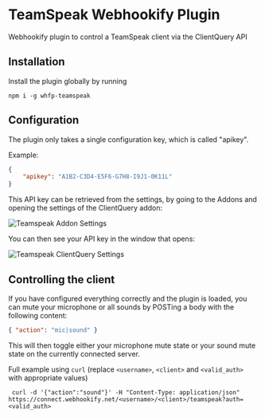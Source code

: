 # TeamSpeak Webhookify Plugin
Webhookify plugin to control a TeamSpeak client via the ClientQuery API

## Installation

Install the plugin globally by running

	npm i -g whfp-teamspeak

## Configuration

The plugin only takes a single configuration key, which is called "apikey".

Example:
```json
{
	"apikey": "A1B2-C3D4-E5F6-G7H8-I9J1-0K11L"
}
```

This API key can be retrieved from the settings, by going to the Addons and opening the settings of the ClientQuery addon:

![Teamspeak Addon Settings](https://i.imgur.com/xcc7fFj.png)

You can then see your API key in the window that opens:

![Teamspeak ClientQuery Settings](https://i.imgur.com/QSYtVpP.png)

## Controlling the client

If you have configured everything correctly and the plugin is loaded, you can mute your microphone or all sounds by POSTing a body with the following content:

```json
{ "action": "mic|sound" }
```

This will then toggle either your microphone mute state or your sound mute state on the currently connected server.

Full example using `curl` (replace `<username>`, `<client>` and `<valid_auth>` with appropriate values)

	 curl -d '{"action":"sound"}' -H "Content-Type: application/json" https://connect.webhookify.net/<username>/<client>/teamspeak?auth=<valid_auth>